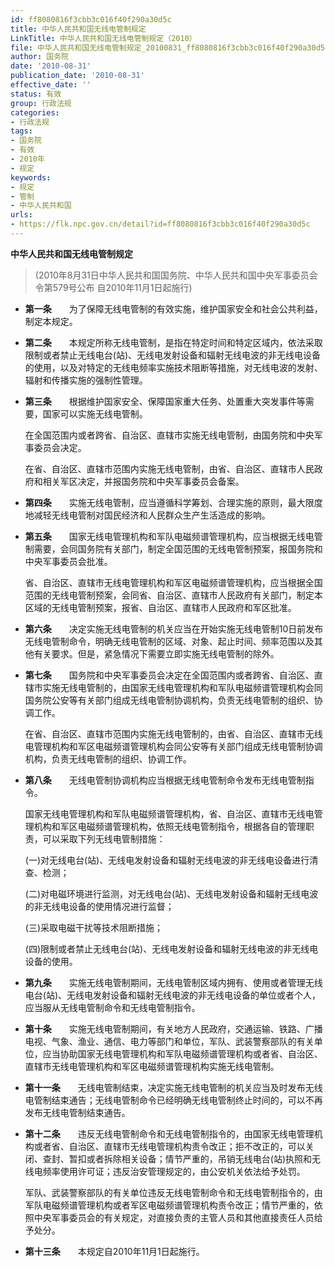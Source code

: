 ```yaml
---
id: ff8080816f3cbb3c016f40f290a30d5c
title: 中华人民共和国无线电管制规定
LinkTitle: 中华人民共和国无线电管制规定（2010）
file: 中华人民共和国无线电管制规定_20100831_ff8080816f3cbb3c016f40f290a30d5c.docx
author: 国务院
date: '2010-08-31'
publication_date: '2010-08-31'
effective_date: ''
status: 有效
group: 行政法规
categories:
- 行政法规
tags:
- 国务院
- 有效
- 2010年
- 规定
keywords:
- 规定
- 管制
- 中华人民共和国
urls:
- https://flk.npc.gov.cn/detail?id=ff8080816f3cbb3c016f40f290a30d5c
---
```


**中华人民共和国无线电管制规定**

> (2010年8月31日中华人民共和国国务院、中华人民共和国中央军事委员会令第579号公布 自2010年11月1日起施行)

- **第一条**　　为了保障无线电管制的有效实施，维护国家安全和社会公共利益，制定本规定。

- **第二条**　　本规定所称无线电管制，是指在特定时间和特定区域内，依法采取限制或者禁止无线电台(站)、无线电发射设备和辐射无线电波的非无线电设备的使用，以及对特定的无线电频率实施技术阻断等措施，对无线电波的发射、辐射和传播实施的强制性管理。

- **第三条**　　根据维护国家安全、保障国家重大任务、处置重大突发事件等需要，国家可以实施无线电管制。

  在全国范围内或者跨省、自治区、直辖市实施无线电管制，由国务院和中央军事委员会决定。

  在省、自治区、直辖市范围内实施无线电管制，由省、自治区、直辖市人民政府和相关军区决定，并报国务院和中央军事委员会备案。

- **第四条**　　实施无线电管制，应当遵循科学筹划、合理实施的原则，最大限度地减轻无线电管制对国民经济和人民群众生产生活造成的影响。

- **第五条**　　国家无线电管理机构和军队电磁频谱管理机构，应当根据无线电管制需要，会同国务院有关部门，制定全国范围的无线电管制预案，报国务院和中央军事委员会批准。

  省、自治区、直辖市无线电管理机构和军区电磁频谱管理机构，应当根据全国范围的无线电管制预案，会同省、自治区、直辖市人民政府有关部门，制定本区域的无线电管制预案，报省、自治区、直辖市人民政府和军区批准。

- **第六条**　　决定实施无线电管制的机关应当在开始实施无线电管制10日前发布无线电管制命令，明确无线电管制的区域、对象、起止时间、频率范围以及其他有关要求。但是，紧急情况下需要立即实施无线电管制的除外。

- **第七条**　　国务院和中央军事委员会决定在全国范围内或者跨省、自治区、直辖市实施无线电管制的，由国家无线电管理机构和军队电磁频谱管理机构会同国务院公安等有关部门组成无线电管制协调机构，负责无线电管制的组织、协调工作。

  在省、自治区、直辖市范围内实施无线电管制的，由省、自治区、直辖市无线电管理机构和军区电磁频谱管理机构会同公安等有关部门组成无线电管制协调机构，负责无线电管制的组织、协调工作。

- **第八条**　　无线电管制协调机构应当根据无线电管制命令发布无线电管制指令。

  国家无线电管理机构和军队电磁频谱管理机构，省、自治区、直辖市无线电管理机构和军区电磁频谱管理机构，依照无线电管制指令，根据各自的管理职责，可以采取下列无线电管制措施：

  (一)对无线电台(站)、无线电发射设备和辐射无线电波的非无线电设备进行清查、检测；

  (二)对电磁环境进行监测，对无线电台(站)、无线电发射设备和辐射无线电波的非无线电设备的使用情况进行监督；

  (三)采取电磁干扰等技术阻断措施；

  (四)限制或者禁止无线电台(站)、无线电发射设备和辐射无线电波的非无线电设备的使用。

- **第九条**　　实施无线电管制期间，无线电管制区域内拥有、使用或者管理无线电台(站)、无线电发射设备和辐射无线电波的非无线电设备的单位或者个人，应当服从无线电管制命令和无线电管制指令。

- **第十条**　　实施无线电管制期间，有关地方人民政府，交通运输、铁路、广播电视、气象、渔业、通信、电力等部门和单位，军队、武装警察部队的有关单位，应当协助国家无线电管理机构和军队电磁频谱管理机构或者省、自治区、直辖市无线电管理机构和军区电磁频谱管理机构实施无线电管制。

- **第十一条**　　无线电管制结束，决定实施无线电管制的机关应当及时发布无线电管制结束通告；无线电管制命令已经明确无线电管制终止时间的，可以不再发布无线电管制结束通告。

- **第十二条**　　违反无线电管制命令和无线电管制指令的，由国家无线电管理机构或者省、自治区、直辖市无线电管理机构责令改正；拒不改正的，可以关闭、查封、暂扣或者拆除相关设备；情节严重的，吊销无线电台(站)执照和无线电频率使用许可证；违反治安管理规定的，由公安机关依法给予处罚。

  军队、武装警察部队的有关单位违反无线电管制命令和无线电管制指令的，由军队电磁频谱管理机构或者军区电磁频谱管理机构责令改正；情节严重的，依照中央军事委员会的有关规定，对直接负责的主管人员和其他直接责任人员给予处分。

- **第十三条**　　本规定自2010年11月1日起施行。
